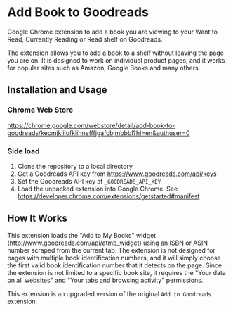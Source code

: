 # Add Book to Goodreads

Google Chrome extension to add a book you are viewing to your Want to Read, Currently Reading or Read shelf on Goodreads.

The extension allows you to add a book to a shelf without leaving the page you are on. It is designed to work on individual product pages, and it works for popular sites such as Amazon, Google Books and many others.

## Installation and Usage

### Chrome Web Store

https://chrome.google.com/webstore/detail/add-book-to-goodreads/kecmjklilofklihnefffjgafcbjmbbbl?hl=en&authuser=0

### Side load

1. Clone the repository to a local directory
2. Get a Goodreads API key from https://www.goodreads.com/api/keys
3. Set the Goodreads API key at `_GOODREADS_API_KEY`
4. Load the unpacked extension into Google Chrome. See https://developer.chrome.com/extensions/getstarted#manifest

## How It Works

This extension loads the "Add to My Books" widget (http://www.goodreads.com/api/atmb_widget) using an ISBN or ASIN number scraped from the current tab. The extension is not designed for pages with multiple book identification numbers, and it will simply choose the first valid book identification number that it detects on the page. Since the extension is not limited to a specific book site, it requires the "Your data on all websites" and "Your tabs and browsing activity" permissions.

This extension is an upgraded version of the original `Add to Goodreads` extension.
